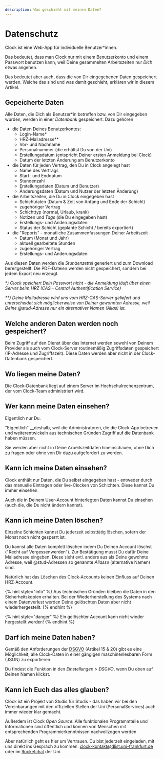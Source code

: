 ```yaml
---
description: Was geschieht mit meinen Daten?
---
```


# Datenschutz

Clock ist eine Web-App für individuelle Benutzer\*innen.

Das bedeutet, dass man Clock nur mit einem Benutzerkonto und einem Passwort benutzen kann, weil Deine gesammelten Arbeitszeiten nur _Dich_ etwas angehen.

Das bedeutet aber auch, dass die von Dir eingegebenen Daten gespeichert werden. Welche das sind und was damit geschieht, erklären wir in diesem Artikel.

## Gepeicherte Daten

Alle Daten, die Dich als Benutzer\*in betreffen bzw. von Dir eingegeben wurden, werden in einer _Datenbank_ gespeichert. Dazu gehören

* die Daten Deines Benutzerkontos:
  * Login-Name\*
  * HRZ-Mailadresse\*\*
  * Vor- und Nachname
  * Personalnummer \(die erhältst Du von der Uni\)
  * Erstellungsdatum \(entspricht Deiner ersten Anmeldung bei Clock\)
  * Datum der letzten Änderung am Benutzerkonto
* die Daten für jeden Vertrag, den Du in Clock angelegt hast
  * Name des Vertrags
  * Start- und Enddatum
  * Stundenzahl
  * Erstellungsdaten \(Datum und Benutzer\)
  * Änderungsdaten \(Datum und Nutzer der letzten Änderung\)
* die Arbeitszeiten, die Du in Clock eingegeben hast
  * Schichtdaten \(Datum & Zeit von Anfang und Ende der Schicht\)
  * zugehöriger Vertrag
  * Schichttyp \(normal, Urlaub, krank\)
  * Notizen und _Tags_ \(die Du eingegeben hast\)
  * Erstellungs- und Änderungsdaten
  * Status der Schicht \(geplante Schicht / bereits exportiert\)
* die "Reports" - monatliche Zusammenfassungen Deiner Arbeitszeit
  * Datum \(Monat und Jahr\)
  * aktuell gearbeitete Stunden
  * zugehöriger Vertrag
  * Erstellungs- und Änderungsdaten

Aus diesen Daten werden die _Stundenzettel_ generiert und zum Download bereitgestellt. Die PDF-Dateien werden nicht gespeichert, sondern bei jedem Export neu erzeugt.

_\*\) Clock speichert Dein Passwort nicht - die Anmeldung läuft über einen Server beim HRZ \(CAS - Central Authentification Service\)_

_\*\*\) Deine Mailadresse wird uns vom HRZ-CAS-Server geliefert und unterscheidet sich möglicherweise von Deiner gewohnten Adresse, weil Deine @stud-Adresse nur ein alternativer Namen \(Alias\) ist._

## Welche anderen Daten werden noch gespeichert?

Beim Zugriff auf den Dienst über das Internet werden sowohl von Deinem Provider als auch vom Clock-Server routinemäßig Zugriffsdaten gespeichert \(IP-Adresse und Zugriffszeit\). Diese Daten werden aber nicht in der Clock-Datenbank gespeichert.

## Wo liegen meine Daten?

Die Clock-Datenbank liegt auf einem Server im Hochschulrechenzentrum, der vom Clock-Team administriert wird.

## Wer kann meine Daten einsehen?

Eigentlich nur Du.

"Eigentlich" __deshalb, weil die Administratoren, die die Clock-App betreuen und weiterentwickeln aus technischen Gründen Zugriff auf die Datenbank haben müssen.

Sie werden aber nicht in Deine Arbeitszeitdaten hineinschauen, ohne Dich zu fragen oder ohne von Dir dazu aufgefordert zu werden.

## Kann ich meine Daten einsehen?

Clock enthält nur Daten, die Du selbst eingegeben hast - entweder durch das manuelle Eintragen oder live-Clocken von Schichten. Diese kannst Du immer einsehen.

Auch die in Deinem User-Account hinterlegten Daten kannst Du einsehen \(auch die, die Du nicht ändern kannst\).

## Kann ich meine Daten löschen?

Einzelne Schichten kannst Du jederzeit selbsttätig löschen, sofern der Monat noch nicht gesperrt ist.

Du kannst alle Daten komplett löschen indem Du Deinen Account löschst \("Recht auf Vergessenwerden"\). Zur Bestätigung musst Du dafür Deine Mailadresse eingeben. Diese sieht evtl. anders aus als Deine gewohnte Adresse, weil @stud-Adressen so genannte _Aliasse_ \(alternative Namen\) sind.

Natürlich hat das Löschen des Clock-Accounts keinen Einfluss auf Deinen HRZ-Account.

{% hint style="info" %}
Aus technischen Gründen bleiben die Daten in den Sicherheitskopien erhalten. Bei der Wiederherstellung des Systems nach einem Datenverlust werden Deine gelöschten Daten aber nicht wiederhergestellt.
{% endhint %}

{% hint style="danger" %}
Ein gelöschter Account kann nicht wieder hergestellt werden!
{% endhint %}

## Darf ich meine Daten haben?

Gemäß den Anforderungen der [DSGVO](https://dsgvo-gesetz.de) \(Artikel 15 & 20\) gibt es eine Möglichkeit, alle Clock-Daten in einer gängigen maschinenlesbaren Form \(JSON\) zu exportieren.

Du findest die Funktion in den _Einstellungen_ &gt; _DSGVO_, wenn Du oben auf Deinen Namen klickst.

## Kann ich Euch das alles glauben?

Clock ist ein Projekt von Studis für Studis - das haben wir bei den Vereinbarungen mit den offiziellen Stellen der Uni \(PersonalServices\) auch immer wieder klar gemacht.

Außerdem ist Clock _Open Source_: Alle funktionalen Programmteile und Informationen sind öffentlich und können von Menschen mit entsprechenden Programmierkenntnissen nachvollzogen werden.

Aber natürlich geht es hier um Vertrauen. Du bist jederzeit eingeladen, mit uns direkt ins Gespräch zu kommen: [clock-kontakt@dlist.uni-frankfurt.de](https://github.com/ClockGU/handbook/tree/c6a3efe17c130c71ac14b67706cb399e4d331dfb/benutzerhandbuch/clock-kontakt@dlist.uni-frankfurt.de) oder im [Rocketchat](https://chat.studiumdigitale.uni-frankfurt.de/channel/clock_user) der Uni.

